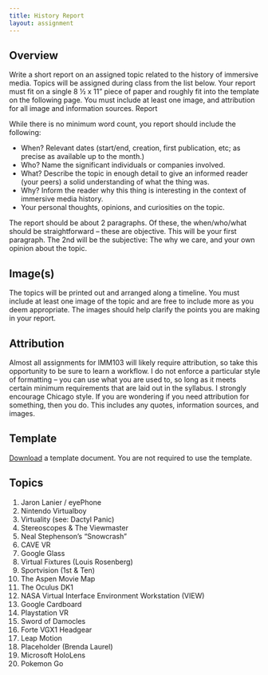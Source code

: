```yaml
---
title: History Report
layout: assignment
---
```

## Overview
Write a short report on an assigned topic related to the history of immersive media. Topics will be assigned during class from the list below. Your report must fit on a single 8 ½ x 11” piece of paper and roughly fit into the template on the following page. You must include at least one image, and attribution for all image and information sources.
Report

While there is no minimum word count, you report should include the following:
-	When?  Relevant dates (start/end, creation, first publication, etc; as precise as available up to the month.)
-	Who? Name the significant individuals or companies involved.
-	What? Describe the topic in enough detail to give an informed reader (your peers) a solid understanding of what the thing was.
-	Why?  Inform the reader why this thing is interesting in the context of immersive media history.
-	Your personal thoughts, opinions, and curiosities on the topic.

The report should be about 2 paragraphs. Of these, the when/who/what should be straightforward – these are objective. This will be your first paragraph. The 2nd will be the subjective: The why we care, and your own opinion about the topic.

## Image(s)
The topics will be printed out and arranged along a timeline. You must include at least one image of the topic and are free to include more as you deem appropriate. The images should help clarify the points you are making in your report.

## Attribution
Almost all assignments for IMM103 will likely require attribution, so take this opportunity to be sure to learn a workflow. I do not enforce a particular style of formatting – you can use what you are used to, so long as it meets certain minimum requirements that are laid out in the syllabus. I strongly encourage Chicago style. If you are wondering if you need attribution for something, then you do. This includes any quotes, information sources, and images.

## Template
[Download](/assignmentInfo/IMM103-HistoryReportTemplate.docx) a template document. You are not required to use the template.

## Topics
1.	Jaron Lanier / eyePhone
2.	Nintendo Virtualboy
3.	Virtuality (see: Dactyl Panic)
4.	Stereoscopes & The Viewmaster
5.	Neal Stephenson’s “Snowcrash”
6.	CAVE VR
7.	Google Glass
8.	Virtual Fixtures (Louis Rosenberg)
9.	Sportvision (1st & Ten)
10.	The Aspen Movie Map
11. The Oculus DK1
12. NASA Virtual Interface Environment Workstation (VIEW)
13. Google Cardboard
14. Playstation VR
15. Sword of Damocles
16. Forte VGX1 Headgear
17. Leap Motion
18. Placeholder (Brenda Laurel)
19. Microsoft HoloLens
20. Pokemon Go
